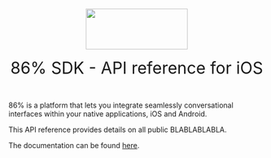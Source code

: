 <br/>
<p align="center">
<img width="200" height="80" src="https://www.86percent.co/images/eightysix_long.svg"><br/><br/>
<font size="6">86% SDK - API reference for iOS</font>
</p>
<br/>
   
86% is a platform that lets you integrate seamlessly conversational interfaces within your native applications, iOS and Android.   
   
This API reference provides details on all public BLABLABLABLA.   
   
The documentation can be found <a href="https://86percent.github.io/docs/" target="_blank">here</a>.   
   
